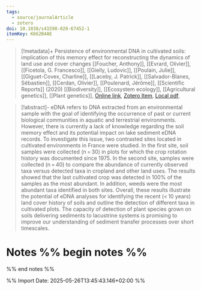 ```yaml
---
tags:
  - source/journalArticle
  - zotero
doi: 10.1038/s41598-020-67452-1
itemKey: K662B4AE
---
```

>[!metadata]+
> Persistence of environmental DNA in cultivated soils: implication of this memory effect for reconstructing the dynamics of land use and cover changes
> [[Foucher, Anthony]], [[Evrard, Olivier]], [[Ficetola, G. Francesco]], [[Gielly, Ludovic]], [[Poulain, Julie]], [[Giguet-Covex, Charline]], [[Laceby, J. Patrick]], [[Salvador-Blanes, Sébastien]], [[Cerdan, Olivier]], [[Poulenard, Jérôme]], 
> [[Scientific Reports]] (2020)
> [[Biodiversity]], [[Ecosystem ecology]], [[Agricultural genetics]], [[Plant genetics]], 
> [Online link](https://www.nature.com/articles/s41598-020-67452-1), [Zotero Item](zotero://select/library/items/K662B4AE), [Local pdf](file://C:/Users/aburg/Documents/references/zotero/storage/HNVNQMKK/Foucher2020_Persistenceenvironmental.pdf), 

>[!abstract]-
>eDNA refers to DNA extracted from an environmental sample with the goal of identifying the occurrence of past or current biological communities in aquatic and terrestrial environments. However, there is currently a lack of knowledge regarding the soil memory effect and its potential impact on lake sediment eDNA records. To investigate this issue, two contrasted sites located in cultivated environments in France were studied. In the first site, soil samples were collected (n = 30) in plots for which the crop rotation history was documented since 1975. In the second site, samples were collected (n = 40) to compare the abundance of currently observed taxa versus detected taxa in cropland and other land uses. The results showed that the last cultivated crop was detected in 100% of the samples as the most abundant. In addition, weeds were the most abundant taxa identified in both sites. Overall, these results illustrate the potential of eDNA analyses for identifying the recent (< 10 years) land cover history of soils and outline the detection of different taxa in cultivated plots. The capacity of detection of plant species grown on soils delivering sediments to lacustrine systems is promising to improve our understanding of sediment transfer processes over short timescales.

# Notes %% begin notes %%

%% end notes %%




%% Import Date: 2025-05-26T13:45:43.146+02:00 %%
